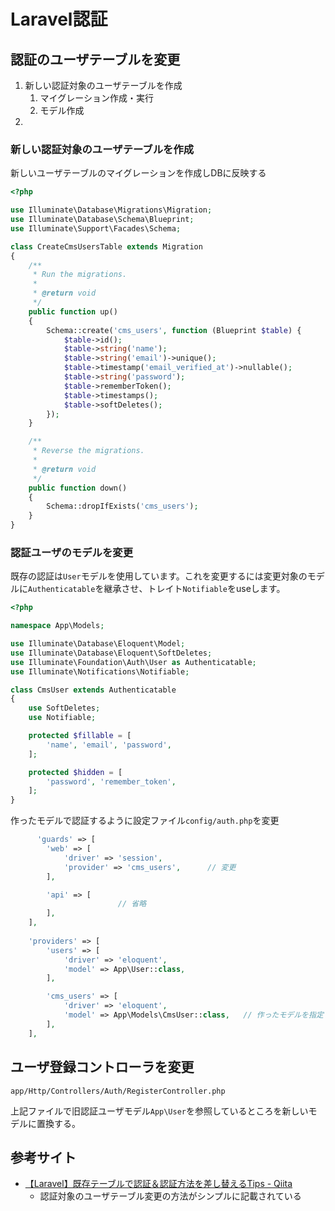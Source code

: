 # Laravel認証

## 認証のユーザテーブルを変更

1. 新しい認証対象のユーザテーブルを作成
   1. マイグレーション作成・実行
   2. モデル作成
2. 

### 新しい認証対象のユーザテーブルを作成

新しいユーザテーブルのマイグレーションを作成しDBに反映する

```php
<?php

use Illuminate\Database\Migrations\Migration;
use Illuminate\Database\Schema\Blueprint;
use Illuminate\Support\Facades\Schema;

class CreateCmsUsersTable extends Migration
{
    /**
     * Run the migrations.
     *
     * @return void
     */
    public function up()
    {
        Schema::create('cms_users', function (Blueprint $table) {
            $table->id();
            $table->string('name');
            $table->string('email')->unique();
            $table->timestamp('email_verified_at')->nullable();
            $table->string('password');
            $table->rememberToken();
            $table->timestamps();
            $table->softDeletes();
        });
    }

    /**
     * Reverse the migrations.
     *
     * @return void
     */
    public function down()
    {
        Schema::dropIfExists('cms_users');
    }
}

```

### 認証ユーザのモデルを変更

既存の認証は`User`モデルを使用しています。これを変更するには変更対象のモデルに`Authenticatable`を継承させ、トレイト`Notifiable`をuseします。

```php
<?php

namespace App\Models;

use Illuminate\Database\Eloquent\Model;
use Illuminate\Database\Eloquent\SoftDeletes;
use Illuminate\Foundation\Auth\User as Authenticatable;
use Illuminate\Notifications\Notifiable;

class CmsUser extends Authenticatable
{
    use SoftDeletes;
    use Notifiable;

    protected $fillable = [
        'name', 'email', 'password',
    ];

    protected $hidden = [
        'password', 'remember_token',
    ];
}
```



作ったモデルで認証するように設定ファイル`config/auth.php`を変更

```php
	  'guards' => [
        'web' => [
            'driver' => 'session',
            'provider' => 'cms_users',		// 変更
        ],

        'api' => [
						// 省略
        ],
    ],
    
    'providers' => [
        'users' => [
            'driver' => 'eloquent',
            'model' => App\User::class,
        ],

        'cms_users' => [
            'driver' => 'eloquent',
            'model' => App\Models\CmsUser::class,	// 作ったモデルを指定
        ],
    ],
```

## ユーザ登録コントローラを変更

`app/Http/Controllers/Auth/RegisterController.php`

上記ファイルで旧認証ユーザモデル`App\User`を参照しているところを新しいモデルに置換する。







## 参考サイト

- [【Laravel】既存テーブルで認証＆認証方法を差し替えるTips - Qiita](https://qiita.com/miyapei/items/b0ae12ff9d6cb78f788e)
  - 認証対象のユーザテーブル変更の方法がシンプルに記載されている

